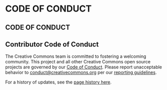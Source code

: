 # CODE OF CONDUCT

## CODE OF CONDUCT

## Contributor Code of Conduct

The Creative Commons team is committed to fostering a welcoming community. This project and all other Creative Commons open source projects are governed by our [Code of Conduct](https://opensource.creativecommons.org/community/code-of-conduct/). Please report unacceptable behavior to [conduct@creativecommons.org](mailto:conduct@creativecommons.org) per our [reporting guidelines](https://opensource.creativecommons.org/community/code-of-conduct/enforcement/).

For a history of updates, see the [page history here](https://github.com/creativecommons/creativecommons.github.io-source/commits/master/content/community/code-of-conduct/contents.lr).

